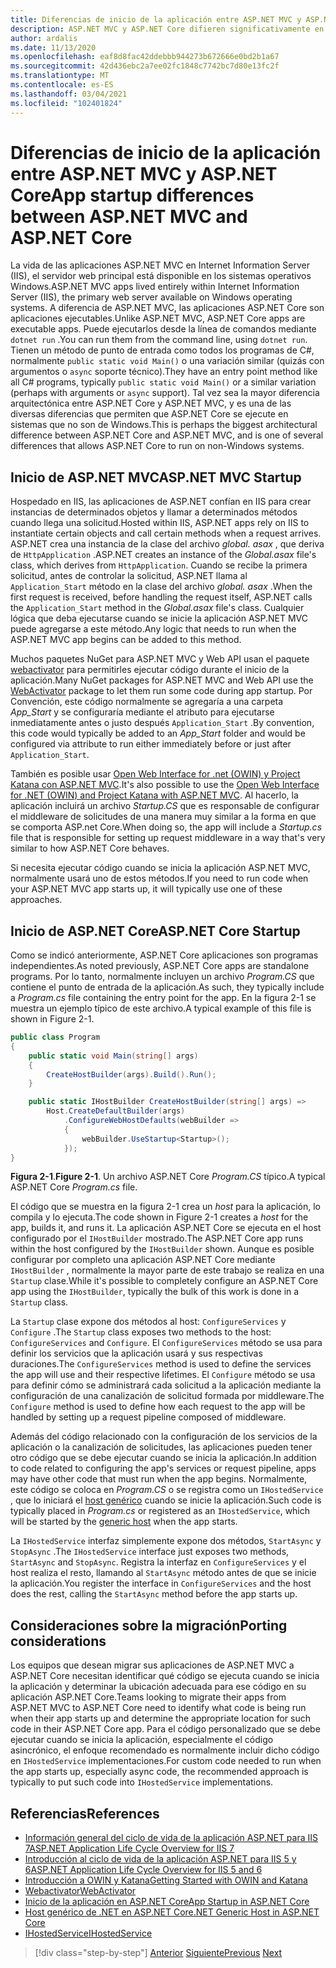 ```yaml
---
title: Diferencias de inicio de la aplicación entre ASP.NET MVC y ASP.NET Core
description: ASP.NET MVC y ASP.NET Core difieren significativamente en el modo en que se inician las aplicaciones. Obtenga información sobre las diferencias importantes y cómo migrar de ASP.NET MVC a ASP.NET Core.
author: ardalis
ms.date: 11/13/2020
ms.openlocfilehash: eaf8d8fac42ddebbb944273b672666e0bd2b1a67
ms.sourcegitcommit: 42d436ebc2a7ee02fc1848c7742bc7d80e13fc2f
ms.translationtype: MT
ms.contentlocale: es-ES
ms.lasthandoff: 03/04/2021
ms.locfileid: "102401824"
---
```

# <a name="app-startup-differences-between-aspnet-mvc-and-aspnet-core"></a><span data-ttu-id="4d255-104">Diferencias de inicio de la aplicación entre ASP.NET MVC y ASP.NET Core</span><span class="sxs-lookup"><span data-stu-id="4d255-104">App startup differences between ASP.NET MVC and ASP.NET Core</span></span>

<span data-ttu-id="4d255-105">La vida de las aplicaciones ASP.NET MVC en Internet Information Server (IIS), el servidor web principal está disponible en los sistemas operativos Windows.</span><span class="sxs-lookup"><span data-stu-id="4d255-105">ASP.NET MVC apps lived entirely within Internet Information Server (IIS), the primary web server available on Windows operating systems.</span></span> <span data-ttu-id="4d255-106">A diferencia de ASP.NET MVC, las aplicaciones ASP.NET Core son aplicaciones ejecutables.</span><span class="sxs-lookup"><span data-stu-id="4d255-106">Unlike ASP.NET MVC, ASP.NET Core apps are executable apps.</span></span> <span data-ttu-id="4d255-107">Puede ejecutarlos desde la línea de comandos mediante `dotnet run` .</span><span class="sxs-lookup"><span data-stu-id="4d255-107">You can run them from the command line, using `dotnet run`.</span></span> <span data-ttu-id="4d255-108">Tienen un método de punto de entrada como todos los programas de C#, normalmente `public static void Main()` o una variación similar (quizás con argumentos o `async` soporte técnico).</span><span class="sxs-lookup"><span data-stu-id="4d255-108">They have an entry point method like all C# programs, typically `public static void Main()` or a similar variation (perhaps with arguments or `async` support).</span></span> <span data-ttu-id="4d255-109">Tal vez sea la mayor diferencia arquitectónica entre ASP.NET Core y ASP.NET MVC, y es una de las diversas diferencias que permiten que ASP.NET Core se ejecute en sistemas que no son de Windows.</span><span class="sxs-lookup"><span data-stu-id="4d255-109">This is perhaps the biggest architectural difference between ASP.NET Core and ASP.NET MVC, and is one of several differences that allows ASP.NET Core to run on non-Windows systems.</span></span>

## <a name="aspnet-mvc-startup"></a><span data-ttu-id="4d255-110">Inicio de ASP.NET MVC</span><span class="sxs-lookup"><span data-stu-id="4d255-110">ASP.NET MVC Startup</span></span>

<span data-ttu-id="4d255-111">Hospedado en IIS, las aplicaciones de ASP.NET confían en IIS para crear instancias de determinados objetos y llamar a determinados métodos cuando llega una solicitud.</span><span class="sxs-lookup"><span data-stu-id="4d255-111">Hosted within IIS, ASP.NET apps rely on IIS to instantiate certain objects and call certain methods when a request arrives.</span></span> <span data-ttu-id="4d255-112">ASP.NET crea una instancia de la clase del archivo *global. asax* , que deriva de `HttpApplication` .</span><span class="sxs-lookup"><span data-stu-id="4d255-112">ASP.NET creates an instance of the *Global.asax* file's class, which derives from `HttpApplication`.</span></span> <span data-ttu-id="4d255-113">Cuando se recibe la primera solicitud, antes de controlar la solicitud, ASP.NET llama al `Application_Start` método en la clase del archivo *global. asax* .</span><span class="sxs-lookup"><span data-stu-id="4d255-113">When the first request is received, before handling the request itself, ASP.NET calls the `Application_Start` method in the *Global.asax* file's class.</span></span> <span data-ttu-id="4d255-114">Cualquier lógica que deba ejecutarse cuando se inicie la aplicación ASP.NET MVC puede agregarse a este método.</span><span class="sxs-lookup"><span data-stu-id="4d255-114">Any logic that needs to run when the ASP.NET MVC app begins can be added to this method.</span></span>

<span data-ttu-id="4d255-115">Muchos paquetes NuGet para ASP.NET MVC y Web API usan el paquete [webactivator](https://github.com/davidebbo/WebActivator) para permitirles ejecutar código durante el inicio de la aplicación.</span><span class="sxs-lookup"><span data-stu-id="4d255-115">Many NuGet packages for ASP.NET MVC and Web API use the [WebActivator](https://github.com/davidebbo/WebActivator) package to let them run some code during app startup.</span></span> <span data-ttu-id="4d255-116">Por Convención, este código normalmente se agregaría a una carpeta *App_Start* y se configuraría mediante el atributo para ejecutarse inmediatamente antes o justo después `Application_Start` .</span><span class="sxs-lookup"><span data-stu-id="4d255-116">By convention, this code would typically be added to an *App_Start* folder and would be configured via attribute to run either immediately before or just after `Application_Start`.</span></span>

<span data-ttu-id="4d255-117">También es posible usar [Open Web Interface for .net (OWIN) y Project Katana con ASP.NET MVC](/aspnet/aspnet/overview/owin-and-katana/getting-started-with-owin-and-katana).</span><span class="sxs-lookup"><span data-stu-id="4d255-117">It's also possible to use the [Open Web Interface for .NET (OWIN) and Project Katana with ASP.NET MVC](/aspnet/aspnet/overview/owin-and-katana/getting-started-with-owin-and-katana).</span></span> <span data-ttu-id="4d255-118">Al hacerlo, la aplicación incluirá un archivo *Startup.CS* que es responsable de configurar el middleware de solicitudes de una manera muy similar a la forma en que se comporta ASP.net Core.</span><span class="sxs-lookup"><span data-stu-id="4d255-118">When doing so, the app will include a *Startup.cs* file that is responsible for setting up request middleware in a way that's very similar to how ASP.NET Core behaves.</span></span>

<span data-ttu-id="4d255-119">Si necesita ejecutar código cuando se inicia la aplicación ASP.NET MVC, normalmente usará uno de estos métodos.</span><span class="sxs-lookup"><span data-stu-id="4d255-119">If you need to run code when your ASP.NET MVC app starts up, it will typically use one of these approaches.</span></span>

## <a name="aspnet-core-startup"></a><span data-ttu-id="4d255-120">Inicio de ASP.NET Core</span><span class="sxs-lookup"><span data-stu-id="4d255-120">ASP.NET Core Startup</span></span>

<span data-ttu-id="4d255-121">Como se indicó anteriormente, ASP.NET Core aplicaciones son programas independientes.</span><span class="sxs-lookup"><span data-stu-id="4d255-121">As noted previously, ASP.NET Core apps are standalone programs.</span></span> <span data-ttu-id="4d255-122">Por lo tanto, normalmente incluyen un archivo *Program.CS* que contiene el punto de entrada de la aplicación.</span><span class="sxs-lookup"><span data-stu-id="4d255-122">As such, they typically include a *Program.cs* file containing the entry point for the app.</span></span> <span data-ttu-id="4d255-123">En la figura 2-1 se muestra un ejemplo típico de este archivo.</span><span class="sxs-lookup"><span data-stu-id="4d255-123">A typical example of this file is shown in Figure 2-1.</span></span>

```csharp
public class Program
{
    public static void Main(string[] args)
    {
        CreateHostBuilder(args).Build().Run();
    }

    public static IHostBuilder CreateHostBuilder(string[] args) =>
        Host.CreateDefaultBuilder(args)
            .ConfigureWebHostDefaults(webBuilder =>
            {
                webBuilder.UseStartup<Startup>();
            });
}
```

<span data-ttu-id="4d255-124">**Figura 2-1**.</span><span class="sxs-lookup"><span data-stu-id="4d255-124">**Figure 2-1**.</span></span> <span data-ttu-id="4d255-125">Un archivo ASP.NET Core *Program.CS* típico.</span><span class="sxs-lookup"><span data-stu-id="4d255-125">A typical ASP.NET Core *Program.cs* file.</span></span>

<span data-ttu-id="4d255-126">El código que se muestra en la figura 2-1 crea un *host* para la aplicación, lo compila y lo ejecuta.</span><span class="sxs-lookup"><span data-stu-id="4d255-126">The code shown in Figure 2-1 creates a *host* for the app, builds it, and runs it.</span></span> <span data-ttu-id="4d255-127">La aplicación ASP.NET Core se ejecuta en el host configurado por el `IHostBuilder` mostrado.</span><span class="sxs-lookup"><span data-stu-id="4d255-127">The ASP.NET Core app runs within the host configured by the `IHostBuilder` shown.</span></span> <span data-ttu-id="4d255-128">Aunque es posible configurar por completo una aplicación ASP.NET Core mediante `IHostBuilder` , normalmente la mayor parte de este trabajo se realiza en una `Startup` clase.</span><span class="sxs-lookup"><span data-stu-id="4d255-128">While it's possible to completely configure an ASP.NET Core app using the `IHostBuilder`, typically the bulk of this work is done in a `Startup` class.</span></span>

<span data-ttu-id="4d255-129">La `Startup` clase expone dos métodos al host: `ConfigureServices` y `Configure` .</span><span class="sxs-lookup"><span data-stu-id="4d255-129">The `Startup` class exposes two methods to the host: `ConfigureServices` and `Configure`.</span></span> <span data-ttu-id="4d255-130">El `ConfigureServices` método se usa para definir los servicios que la aplicación usará y sus respectivas duraciones.</span><span class="sxs-lookup"><span data-stu-id="4d255-130">The `ConfigureServices` method is used to define the services the app will use and their respective lifetimes.</span></span> <span data-ttu-id="4d255-131">El `Configure` método se usa para definir cómo se administrará cada solicitud a la aplicación mediante la configuración de una canalización de solicitud formada por middleware.</span><span class="sxs-lookup"><span data-stu-id="4d255-131">The `Configure` method is used to define how each request to the app will be handled by setting up a request pipeline composed of middleware.</span></span>

<span data-ttu-id="4d255-132">Además del código relacionado con la configuración de los servicios de la aplicación o la canalización de solicitudes, las aplicaciones pueden tener otro código que se debe ejecutar cuando se inicia la aplicación.</span><span class="sxs-lookup"><span data-stu-id="4d255-132">In addition to code related to configuring the app's services or request pipeline, apps may have other code that must run when the app begins.</span></span> <span data-ttu-id="4d255-133">Normalmente, este código se coloca en *Program.CS* o se registra como un `IHostedService` , que lo iniciará el [host genérico](/aspnet/core/fundamentals/host/generic-host?preserve-view=true&view=aspnetcore-3.1) cuando se inicie la aplicación.</span><span class="sxs-lookup"><span data-stu-id="4d255-133">Such code is typically placed in *Program.cs* or registered as an `IHostedService`, which will be started by the [generic host](/aspnet/core/fundamentals/host/generic-host?preserve-view=true&view=aspnetcore-3.1) when the app starts.</span></span>

<span data-ttu-id="4d255-134">La `IHostedService` interfaz simplemente expone dos métodos, `StartAsync` y `StopAsync` .</span><span class="sxs-lookup"><span data-stu-id="4d255-134">The `IHostedService` interface just exposes two methods, `StartAsync` and `StopAsync`.</span></span> <span data-ttu-id="4d255-135">Registra la interfaz en `ConfigureServices` y el host realiza el resto, llamando al `StartAsync` método antes de que se inicie la aplicación.</span><span class="sxs-lookup"><span data-stu-id="4d255-135">You register the interface in `ConfigureServices` and the host does the rest, calling the `StartAsync` method before the app starts up.</span></span>

## <a name="porting-considerations"></a><span data-ttu-id="4d255-136">Consideraciones sobre la migración</span><span class="sxs-lookup"><span data-stu-id="4d255-136">Porting considerations</span></span>

<span data-ttu-id="4d255-137">Los equipos que desean migrar sus aplicaciones de ASP.NET MVC a ASP.NET Core necesitan identificar qué código se ejecuta cuando se inicia la aplicación y determinar la ubicación adecuada para ese código en su aplicación ASP.NET Core.</span><span class="sxs-lookup"><span data-stu-id="4d255-137">Teams looking to migrate their apps from ASP.NET MVC to ASP.NET Core need to identify what code is being run when their app starts up and determine the appropriate location for such code in their ASP.NET Core app.</span></span> <span data-ttu-id="4d255-138">Para el código personalizado que se debe ejecutar cuando se inicia la aplicación, especialmente el código asincrónico, el enfoque recomendado es normalmente incluir dicho código en `IHostedService` implementaciones.</span><span class="sxs-lookup"><span data-stu-id="4d255-138">For custom code needed to run when the app starts up, especially async code, the recommended approach is typically to put such code into `IHostedService` implementations.</span></span>

## <a name="references"></a><span data-ttu-id="4d255-139">Referencias</span><span class="sxs-lookup"><span data-stu-id="4d255-139">References</span></span>

- <span data-ttu-id="4d255-140">[Información general del ciclo de vida de la aplicación ASP.NET para IIS 7](/previous-versions/aspnet/bb470252(v=vs.100))</span><span class="sxs-lookup"><span data-stu-id="4d255-140">[ASP.NET Application Life Cycle Overview for IIS 7](/previous-versions/aspnet/bb470252(v=vs.100))</span></span>
- <span data-ttu-id="4d255-141">[Introducción al ciclo de vida de la aplicación ASP.NET para IIS 5 y 6](/previous-versions/aspnet/ms178473(v=vs.100))</span><span class="sxs-lookup"><span data-stu-id="4d255-141">[ASP.NET Application Life Cycle Overview for IIS 5 and 6](/previous-versions/aspnet/ms178473(v=vs.100))</span></span>
- [<span data-ttu-id="4d255-142">Introducción a OWIN y Katana</span><span class="sxs-lookup"><span data-stu-id="4d255-142">Getting Started with OWIN and Katana</span></span>](/aspnet/aspnet/overview/owin-and-katana/getting-started-with-owin-and-katana)
- [<span data-ttu-id="4d255-143">Webactivator</span><span class="sxs-lookup"><span data-stu-id="4d255-143">WebActivator</span></span>](https://github.com/davidebbo/WebActivator)
- [<span data-ttu-id="4d255-144">Inicio de la aplicación en ASP.NET Core</span><span class="sxs-lookup"><span data-stu-id="4d255-144">App Startup in ASP.NET Core</span></span>](/aspnet/core/fundamentals/startup?preserve-view=true&view=aspnetcore-3.1)
- [<span data-ttu-id="4d255-145">Host genérico de .NET en ASP.NET Core</span><span class="sxs-lookup"><span data-stu-id="4d255-145">.NET Generic Host in ASP.NET Core</span></span>](/aspnet/core/fundamentals/host/generic-host?preserve-view=true&view=aspnetcore-3.1)
- [<span data-ttu-id="4d255-146">IHostedService</span><span class="sxs-lookup"><span data-stu-id="4d255-146">IHostedService</span></span>](../microservices/multi-container-microservice-net-applications/background-tasks-with-ihostedservice.md)

>[!div class="step-by-step"]
><span data-ttu-id="4d255-147">[Anterior](architectural-differences.md)
>[Siguiente](hosting-differences.md)</span><span class="sxs-lookup"><span data-stu-id="4d255-147">[Previous](architectural-differences.md)
[Next](hosting-differences.md)</span></span>

